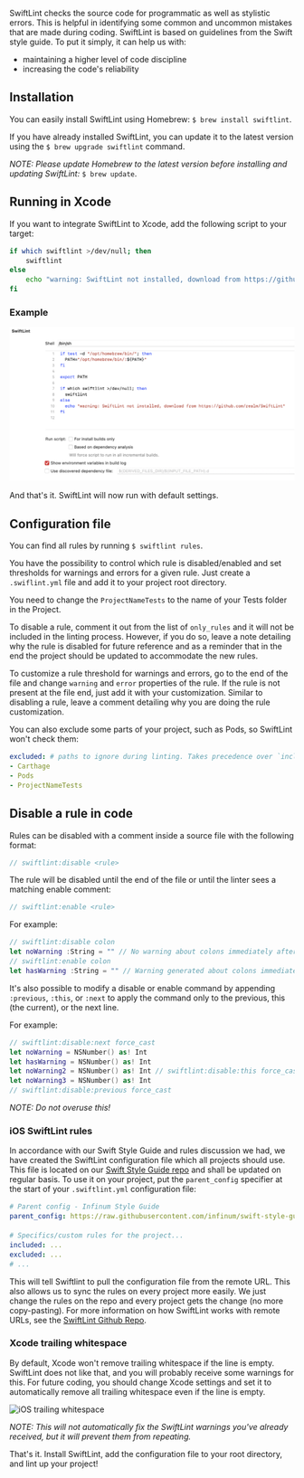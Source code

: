 SwiftLint checks the source code for programmatic as well as stylistic errors. This is helpful in identifying some common and uncommon mistakes that are made during coding. SwiftLint is based on guidelines from the Swift style guide. To put it simply, it can help us with:

* maintaining a higher level of code discipline
* increasing the code's reliability

## Installation

You can easily install SwiftLint using Homebrew: `$ brew install swiftlint`.

If you have already installed SwiftLint, you can update it to the latest version using the `$ brew upgrade swiftlint` command.

*NOTE: Please update Homebrew to the latest version before installing and updating SwiftLint:* `$ brew update`.

## Running in Xcode

If you want to integrate SwiftLint to Xcode, add the following script to your target:

```bash
if which swiftlint >/dev/null; then
	swiftlint
else
	echo "warning: SwiftLint not installed, download from https://github.com/realm/SwiftLint"
fi
```

### Example

![iOS SwiftLint Run script](/img/iOS-SwiftLint-script.jpg)

And that's it. SwiftLint will now run with default settings.

## Configuration file

You can find all rules by running `$ swiftlint rules`.

You have the possibility to control which rule is disabled/enabled and set thresholds for warnings and errors for a given rule. Just create a `.swiflint.yml` file and add it to your project root directory.

You need to change the `ProjectNameTests`  to the name of your Tests folder in the Project.

To disable a rule, comment it out from the list of `only_rules` and it will not be included in the linting process. However, if you do so, leave a note detailing why the rule is disabled for future reference and as a reminder that in the end the project should be updated to accommodate the new rules.

To customize a rule threshold for warnings and errors, go to the end of the file and change `warning` and `error` properties of the rule. If the rule is not present at the file end, just add it with your customization. Similar to disabling a rule, leave a comment detailing why you are doing the rule customization.

You can also exclude some parts of your project, such as Pods, so SwiftLint won't check them:

```yaml
excluded: # paths to ignore during linting. Takes precedence over `included`.
- Carthage
- Pods
- ProjectNameTests
```

## Disable a rule in code

Rules can be disabled with a comment inside a source file with the following format:

```swift
// swiftlint:disable <rule>
```

The rule will be disabled until the end of the file or until the linter sees a matching enable comment:

```swift
// swiftlint:enable <rule>
```

For example:

```swift
// swiftlint:disable colon
let noWarning :String = "" // No warning about colons immediately after variable names!
// swiftlint:enable colon
let hasWarning :String = "" // Warning generated about colons immediately after variable names
```

It's also possible to modify a disable or enable command by appending `:previous`, `:this`, or `:next` to apply the command only to the previous, this (the current), or the next line.

For example:

```swift
// swiftlint:disable:next force_cast
let noWarning = NSNumber() as! Int
let hasWarning = NSNumber() as! Int
let noWarning2 = NSNumber() as! Int // swiftlint:disable:this force_cast
let noWarning3 = NSNumber() as! Int
// swiftlint:disable:previous force_cast
```

*NOTE: Do not overuse this!*

### iOS SwiftLint rules

In accordance with our Swift Style Guide and rules discussion we had, we have created the SwiftLint configuration file which all projects should use. This file is located on our [Swift Style Guide repo](https://github.com/infinum/swift-style-guide) and shall be updated on regular basis. To use it on your project, put the `parent_config` specifier at the start of your `.swiftlint.yml` configuration file:

```yml
# Parent config - Infinum Style Guide
parent_config: https://raw.githubusercontent.com/infinum/swift-style-guide/master/.swiftlint.yml

# Specifics/custom rules for the project...
included: ...
excluded: ...
# ...
```

This will tell Swiftlint to pull the configuration file from the remote URL. This also allows us to sync the rules on every project more easily. We just change the rules on the repo and every project gets the change (no more copy-pasting). For more information on how SwiftLint works with remote URLs, see the [SwiftLint Github Repo](https://github.com/realm/SwiftLint#child--parent-configs-remote).

### Xcode trailing whitespace

By default, Xcode won't remove trailing whitespace if the line is empty. SwiftLint does not like that, and you will probably receive some warnings for this. For future coding, you should change Xcode settings and set it to automatically remove all trailing whitespace even if the line is empty.

![iOS trailing whitespace](/img/iOS_xcode_trim_whitespace.png)

*NOTE: This will not automatically fix the SwiftLint warnings you've already received, but it will prevent them from repeating.*

That's it. Install SwiftLint, add the configuration file to your root directory, and lint up your project!
